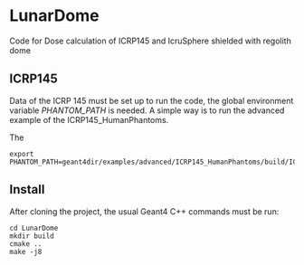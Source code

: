 # LunarDome
Code for Dose calculation of ICRP145 and IcruSphere shielded with regolith dome

## ICRP145
Data of the ICRP 145 must be set up to run the code, the global environment variable _PHANTOM\_PATH_ is needed.
A simple way is to run the advanced example of the ICRP145\_HumanPhantoms.

The 
```
export PHANTOM_PATH=geant4dir/examples/advanced/ICRP145_HumanPhantoms/build/ICRP145data/
```

## Install
After cloning the project, the usual Geant4 C++ commands must be run:

```
cd LunarDome
mkdir build
cmake ..
make -j8
```
